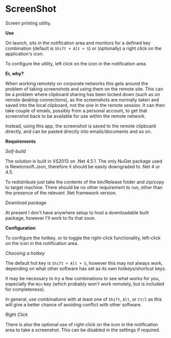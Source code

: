 ScreenShot
=============

Screen printing utility.

**Use**

On launch, sits in the notification area and monitors for a defined key combination (default is `Shift + Alt + S`) or (optionally) a right click on the application's icon.

To configure the utility, left click on the icon in the notification area.


**Er, why?**

When working remotely on corporate networks this gets around the problem of taking screenshots and using them on the remote site. This can be a problem where clipboard sharing has been locked down (such as on remote desktop connections), as the screenshots are normally taken and saved into the local clipboard, not the one in the remote session. It can then take couple of emails, possibly from a personal account, to get that screenshot back to be available for use within the remote network.

Instead, using this app, the screenshot is saved to the remote clipboard directly, and can be pasted directly into emails/documents and so on. 



**Requirements**

*Self-build*

The solution is built in VS2013 on .Net 4.5.1. The only NuGet package used is Newtonsoft.Json, therefore it should be easily downgraded to .Net 4 or 4.5.

To redistribute just take the contents of the bin/Release folder and zip/copy to target machine. There should be no other requirement to run, other than the presence of the relevant .Net framework version.


*Download package*

At present I don't have anywhere setup to host a downloadable built package, however I'll work to fix that soon.



**Configuration**

To configure the hotkey, or to toggle the right-click functionality, left-click on the icon in the notification area.

*Choosing a hotkey*

The default hot key is `Shift + Alt + S`, however this may not always work, depending on what other software has set as its own hotkeys/shortcut keys.

It may be necessary to try a few combinations to see what works for you, especially the `Win` key (which probably won't work remotely, but is included for completeness).

In general, use combinations with at least one of `Shift`, `Alt`, or `Ctrl` as this will give a better chance of avoiding conflict with other software.

*Right Click*

There is also the optional use of right-click on the icon in the notification area to take a screenshot. This can be disabled in the settings if required.


